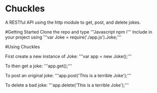 # Chuckles
 A RESTful API using the http module to get, post, and delete jokes.
 
#Getting Started
Clone the repo and type '''Javascript npm i'''
Include in your project using '''var Joke = require('./app.js').Joke;'''

#Using Chuckles

First create a new instance of Joke:
'''var app = new Joke();'''

To then get a joke:
'''app.get();'''

To post an original joke:
'''app.post('This is a terrible Joke');'''

To delete a bad joke:
'''app.delete('This is a terrible Joke');'''




